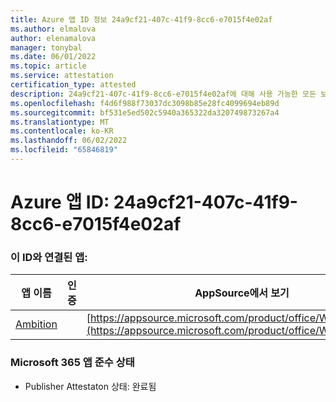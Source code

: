 ```yaml
---
title: Azure 앱 ID 정보 24a9cf21-407c-41f9-8cc6-e7015f4e02af
ms.author: elmalova
author: elenamalova
manager: tonybal
ms.date: 06/01/2022
ms.topic: article
ms.service: attestation
certification_type: attested
description: 24a9cf21-407c-41f9-8cc6-e7015f4e02af에 대해 사용 가능한 모든 보안 및 규정 준수 정보입니다.
ms.openlocfilehash: f4d6f988f73037dc3098b85e28fc4099694eb89d
ms.sourcegitcommit: bf531e5ed502c5940a365322da320749873267a4
ms.translationtype: MT
ms.contentlocale: ko-KR
ms.lasthandoff: 06/02/2022
ms.locfileid: "65846819"
---
```

# <a name="azure-app-id-24a9cf21-407c-41f9-8cc6-e7015f4e02af"></a>Azure 앱 ID: 24a9cf21-407c-41f9-8cc6-e7015f4e02af


### <a name="apps-associated-with-this-id"></a>이 ID와 연결된 앱:
| **앱 이름** | **인증** | **AppSource에서 보기** |
|--------------|---------------|-----------------------|
| [Ambition](../forward/WA200003159.md) |  | [https://appsource.microsoft.com/product/office/WA200003159](https://appsource.microsoft.com/product/office/WA200003159) |

### <a name="microsoft-365-app-compliance-status"></a>Microsoft 365 앱 준수 상태
- Publisher Attestaton 상태: 완료됨
